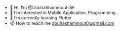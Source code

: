 - 👋 Hi, I’m @DouhaShammout-SE
- 👀 I’m interested in Mobile Application, Programming .
- 🌱 I’m currently learning Flutter
- 📫 How to reach me douhashammout0@gmail.com

<!---
DouhaShammout-SE/DouhaShammout-SE is a ✨ special ✨ repository because its `README.md` (this file) appears on your GitHub profile.
You can click the Preview link to take a look at your changes.
--->
